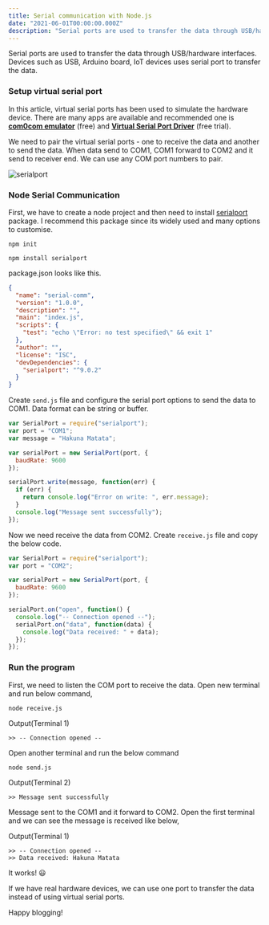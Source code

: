 ```yaml
---
title: Serial communication with Node.js
date: "2021-06-01T00:00:00.000Z"
description: "Serial ports are used to transfer the data through USB/hardware interfaces. With node.js, we can transfer the data using javascript."
---
```

Serial ports are used to transfer the data through USB/hardware interfaces. Devices such as USB, Arduino board, IoT devices uses serial port to transfer the data. 

### Setup virtual serial port

In this article, virtual serial ports has been used to simulate the hardware device. There are many apps are available and recommended one is [**com0com emulator**](http://com0com.sourceforge.net) (free) and [**Virtual Serial Port Driver**](https://www.eltima.com/products/vspdxp/) (free trial).

We need to pair the virtual serial ports - one to receive the data and another to send the data. When data send to COM1, COM1 forward to COM2 and it send to receiver end. We can use any COM port numbers to pair.

![serialport](/vspd-pro.png)

### Node Serial Communication

First, we have to create a node project and then need to install [serialport](https://serialport.io) package. I recommend this package since its widely used and many options to customise.

```ssh 
npm init
```

```ssh 
npm install serialport
```

package.json looks like this.

```json
{
  "name": "serial-comm",
  "version": "1.0.0",
  "description": "",
  "main": "index.js",
  "scripts": {
    "test": "echo \"Error: no test specified\" && exit 1"
  },
  "author": "",
  "license": "ISC",
  "devDependencies": {
    "serialport": "^9.0.2"
  }
}
```

Create `send.js` file and configure the serial port options to send the data to COM1. Data format can be string or buffer.  

```javascript
var SerialPort = require("serialport");
var port = "COM1";
var message = "Hakuna Matata";

var serialPort = new SerialPort(port, {
  baudRate: 9600
});

serialPort.write(message, function(err) {
  if (err) {
    return console.log("Error on write: ", err.message);
  }
  console.log("Message sent successfully");
});
```

Now we need receive the data from COM2. Create `receive.js` file and copy the below code.

```javascript
var SerialPort = require("serialport");
var port = "COM2";

var serialPort = new SerialPort(port, {
  baudRate: 9600
});

serialPort.on("open", function() {
  console.log("-- Connection opened --");
  serialPort.on("data", function(data) {
    console.log("Data received: " + data);
  });
});
```
### Run the program

First, we need to listen the COM port to receive the data. Open new terminal and run below command,

```ssh 
node receive.js
```

Output(Terminal 1)
```ssh 
>> -- Connection opened --
```

Open another terminal and run the below command

```ssh 
node send.js
```

Output(Terminal 2)
```ssh 
>> Message sent successfully
```

Message sent to the COM1 and it forward to COM2. Open the first terminal and we can see the message is received like below,

Output(Terminal 1)
```ssh 
>> -- Connection opened --
>> Data received: Hakuna Matata
```

It works! 😃

If we have real hardware devices, we can use one port to transfer the data instead of using virtual serial ports.

Happy blogging!

